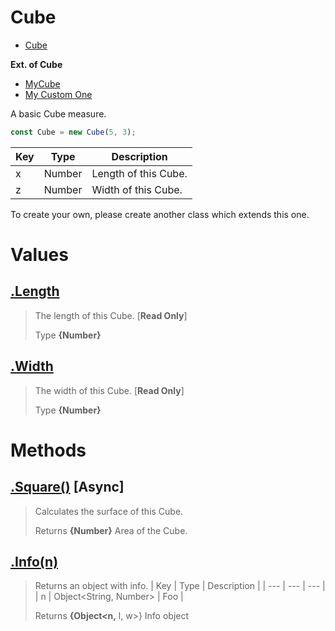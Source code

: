 
# Cube

* [Cube](https://github.com/QSmally/Docgen/blob/master/Test/Documentations/Cube.md)

**Ext. of Cube**
* [MyCube](https://github.com/QSmally/Docgen/blob/master/Test/Documentations/MyCube.md)
* [My Custom One](https://github.com/QSmally/Docgen/blob/master/Test/Documentations/CustomCube.md)

A basic Cube measure.
```js
const Cube = new Cube(5, 3);
```

| Key | Type | Description |
| --- | --- | --- |
| x | Number | Length of this Cube. |
| z | Number | Width of this Cube. |

To create your own, please create another class which extends this one.



# Values
## [.Length](https://github.com/QSmally/Docgen/blob/master/Test/lib/Cube.js#L14)
> The length of this Cube. [**Read Only**]
>
> Type **{Number}**

## [.Width](https://github.com/QSmally/Docgen/blob/master/Test/lib/Cube.js#L22)
> The width of this Cube. [**Read Only**]
>
> Type **{Number}**

# Methods
## [.Square()](https://github.com/QSmally/Docgen/blob/master/Test/lib/Cube.js#L32) [**Async**]
> Calculates the surface of this Cube.
>
> Returns **{Number}** Area of the Cube.

## [.Info(n)](https://github.com/QSmally/Docgen/blob/master/Test/lib/Cube.js#L41)
> Returns an object with info.
> | Key | Type | Description |
> | --- | --- | --- |
> | n | Object<String, Number> | Foo |
>
> Returns **{Object<n,** l, w>} Info object
